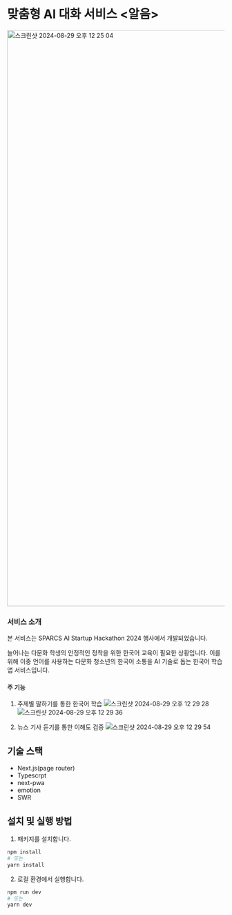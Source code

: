 # 맞춤형 AI 대화 서비스 <알음>

<img width="1334" alt="스크린샷 2024-08-29 오후 12 25 04" src="https://github.com/user-attachments/assets/e7ba84f9-82c2-48df-b88d-36cc0223a258">

### 서비스 소개
본 서비스는 SPARCS AI Startup Hackathon 2024 행사에서 개발되었습니다.

늘어나는 다문화 학생의 안정적인 정착을 위한 한국어 교육이 필요한 상황입니다. 
이를 위해 이중 언어를 사용하는 다문화 청소년의 한국어 소통을 AI 기술로 돕는 한국어 학습 앱 서비스입니다.

#### 주 기능

1. 주제별 말하기를 통한 한국어 학습
![스크린샷 2024-08-29 오후 12 29 28](https://github.com/user-attachments/assets/e364710c-fbe7-4f51-976f-0c059cd58872)
![스크린샷 2024-08-29 오후 12 29 36](https://github.com/user-attachments/assets/52682b0c-738c-4ae1-864b-abf9849062bf)

2. 뉴스 기사 듣기를 통한 이해도 검증
![스크린샷 2024-08-29 오후 12 29 54](https://github.com/user-attachments/assets/72ce405d-f0cb-4679-a7e3-ffd7f34c6cd3)

## 기술 스택
- Next.js(page router)
- Typescrpt
- next-pwa
- emotion
- SWR

## 설치 및 실행 방법
1. 패키지를 설치합니다.
```bash
npm install
# 또는
yarn install
```
2. 로컬 환경에서 실행합니다.
```bash
npm run dev
# 또는
yarn dev
```
